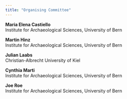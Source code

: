 ```yaml
---
title: "Organising Committee"
---
```


**Maria Elena Castiello**  
Institute for Archaeological Sciences, University of Bern

**Martin Hinz**  
Institute for Archaeological Sciences, University of Bern

**Julian Laabs**  
Christian-Albrecht University of Kiel

**Cynthia Marti**  
Institute for Archaeological Sciences, University of Bern

**Joe Roe**  
Institute for Archaeological Sciences, University of Bern
